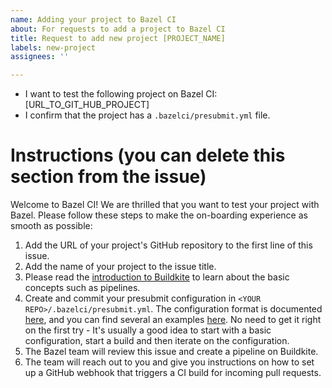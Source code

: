 ```yaml
---
name: Adding your project to Bazel CI
about: For requests to add a project to Bazel CI
title: Request to add new project [PROJECT_NAME]
labels: new-project
assignees: ''

---
```


- I want to test the following project on Bazel CI: [URL_TO_GIT_HUB_PROJECT]
- I confirm that the project has a `.bazelci/presubmit.yml` file.

# Instructions (you can delete this section from the issue)

Welcome to Bazel CI! We are thrilled that you want to test your project with Bazel.
Please follow these steps to make the on-boarding experience as smooth as possible:

1. Add the URL of your project's GitHub repository to the first line of this issue.
2. Add the name of your project to the issue title.
3. Please read the [introduction to Buildkite](https://github.com/bazelbuild/continuous-integration/blob/master/buildkite/README.md) to learn about the basic concepts such as pipelines.
4. Create and commit your presubmit configuration in `<YOUR REPO>/.bazelci/presubmit.yml`. The configuration format is documented [here](https://github.com/bazelbuild/continuous-integration/blob/master/buildkite/README.md#configuring-a-pipeline), and you can find several an examples [here](https://github.com/bazelbuild/rules_typescript/blob/master/.bazelci/presubmit.yml). No need to get it right on the first try - It's usually a good idea to start with a basic configuration, start a build and then iterate on the configuration.
5. The Bazel team will review this issue and create a pipeline on Buildkite.
6. The team will reach out to you and give you instructions on how to set up a GitHub webhook that triggers a CI build for incoming pull requests.
